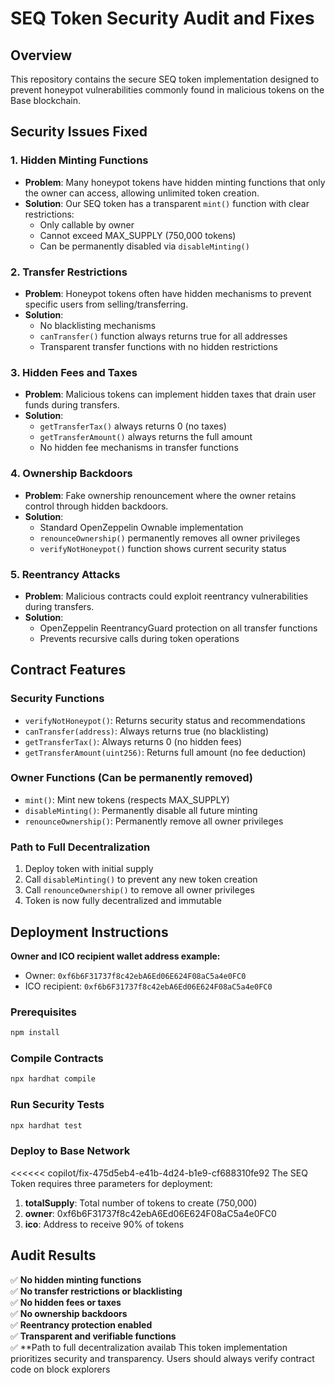 # SEQ Token Security Audit and Fixes

## Overview

This repository contains the secure SEQ token implementation designed to prevent honeypot vulnerabilities commonly found in malicious tokens on the Base blockchain.

## Security Issues Fixed

### 1. **Hidden Minting Functions**
- **Problem**: Many honeypot tokens have hidden minting functions that only the owner can access, allowing unlimited token creation.
- **Solution**: Our SEQ token has a transparent `mint()` function with clear restrictions:
  - Only callable by owner
  - Cannot exceed MAX_SUPPLY (750,000 tokens)
  - Can be permanently disabled via `disableMinting()`

### 2. **Transfer Restrictions**
- **Problem**: Honeypot tokens often have hidden mechanisms to prevent specific users from selling/transferring.
- **Solution**: 
  - No blacklisting mechanisms
  - `canTransfer()` function always returns true for all addresses
  - Transparent transfer functions with no hidden restrictions

### 3. **Hidden Fees and Taxes**
- **Problem**: Malicious tokens can implement hidden taxes that drain user funds during transfers.
- **Solution**:
  - `getTransferTax()` always returns 0 (no taxes)
  - `getTransferAmount()` always returns the full amount
  - No hidden fee mechanisms in transfer functions

### 4. **Ownership Backdoors**
- **Problem**: Fake ownership renouncement where the owner retains control through hidden backdoors.
- **Solution**:
  - Standard OpenZeppelin Ownable implementation
  - `renounceOwnership()` permanently removes all owner privileges
  - `verifyNotHoneypot()` function shows current security status

### 5. **Reentrancy Attacks**
- **Problem**: Malicious contracts could exploit reentrancy vulnerabilities during transfers.
- **Solution**:
  - OpenZeppelin ReentrancyGuard protection on all transfer functions
  - Prevents recursive calls during token operations

## Contract Features

### Security Functions
- `verifyNotHoneypot()`: Returns security status and recommendations
- `canTransfer(address)`: Always returns true (no blacklisting)
- `getTransferTax()`: Always returns 0 (no hidden fees)
- `getTransferAmount(uint256)`: Returns full amount (no fee deduction)

### Owner Functions (Can be permanently removed)
- `mint()`: Mint new tokens (respects MAX_SUPPLY)
- `disableMinting()`: Permanently disable all future minting
- `renounceOwnership()`: Permanently remove all owner privileges

### Path to Full Decentralization
1. Deploy token with initial supply
2. Call `disableMinting()` to prevent any new token creation
3. Call `renounceOwnership()` to remove all owner privileges
4. Token is now fully decentralized and immutable

## Deployment Instructions

**Owner and ICO recipient wallet address example:**
- Owner: `0xf6b6F31737f8c42ebA6Ed06E624F08aC5a4e0FC0`
- ICO recipient: `0xf6b6F31737f8c42ebA6Ed06E624F08aC5a4e0FC0`

### Prerequisites
```bash
npm install
```

### Compile Contracts
```bash
npx hardhat compile
```

### Run Security Tests
```bash
npx hardhat test
```

### Deploy to Base Network
<<<<<< copilot/fix-475d5eb4-e41b-4d24-b1e9-cf688310fe92
The SEQ Token requires three parameters for deployment:

1. **totalSupply**: Total number of tokens to create (750,000)
2. **owner**: 0xf6b6F31737f8c42ebA6Ed06E624F08aC5a4e0FC0
3. **ico**: Address to receive 90% of tokens


## Audit Results

✅ **No hidden minting functions**  
✅ **No transfer restrictions or blacklisting**  
✅ **No hidden fees or taxes**  
✅ **No ownership backdoors**  
✅ **Reentrancy protection enabled**  
✅ **Transparent and verifiable functions**  
✅ **Path to full decentralization availab
This token implementation prioritizes security and transparency. Users should always verify contract code on block explorers